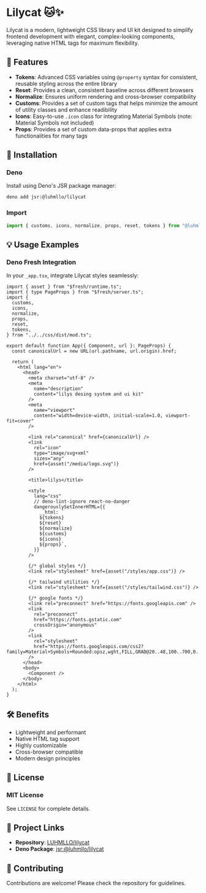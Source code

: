 # Lilycat 🐱✨

Lilycat is a modern, lightweight CSS library and UI kit designed to simplify
frontend development with elegant, complex-looking components, leveraging native
HTML tags for maximum flexibility.

## 🌟 Features

- **Tokens**: Advanced CSS variables using `@property` syntax for consistent, reusable styling across the entire library
- **Reset**: Provides a clean, consistent baseline across different browsers
- **Normalize**: Ensures uniform rendering and cross-browser compatibility
- **Customs**: Provides a set of custom tags that helps minimize the amount of utility classes and enhance readibility
- **Icons**: Easy-to-use `.icon` class for integrating Material Symbols (note: Material Symbols not included)
- **Props**: Provides a set of custom data-props that applies extra functionalities for many tags

## 🚀 Installation

### Deno

Install using Deno's JSR package manager:

```bash
deno add jsr:@luhmllo/lilycat
```

### Import

```typescript
import { customs, icons, normalize, props, reset, tokens } from "@luhmllo/lilycat";
```

## 💡 Usage Examples

### Deno Fresh Integration

In your `_app.tsx`, integrate Lilycat styles seamlessly:

```tsx
import { asset } from "$fresh/runtime.ts";
import { type PageProps } from "$fresh/server.ts";
import {
  customs,
  icons,
  normalize,
  props,
  reset,
  tokens,
} from "../../css/dist/mod.ts";

export default function App({ Component, url }: PageProps) {
  const canonicalUrl = new URL(url.pathname, url.origin).href;

  return (
    <html lang="en">
      <head>
        <meta charset="utf-8" />
        <meta
          name="description"
          content="lilys desing system and ui kit"
        />
        <meta
          name="viewport"
          content="width=device-width, initial-scale=1.0, viewport-fit=cover"
        />

        <link rel="canonical" href={canonicalUrl} />
        <link
          rel="icon"
          type="image/svg+xml"
          sizes="any"
          href={asset("/media/logo.svg")}
        />

        <title>lilys</title>

        <style
          lang="css"
          // deno-lint-ignore react-no-danger
          dangerouslySetInnerHTML={{
            __html: `
            ${tokens}
            ${reset}
            ${normalize}
            ${customs}
            ${icons}
            ${props}`,
          }}
        />

        {/* global styles */}
        <link rel="stylesheet" href={asset("/styles/app.css")} />

        {/* tailwind utilities */}
        <link rel="stylesheet" href={asset("/styles/tailwind.css")} />

        {/* google fonts */}
        <link rel="preconnect" href="https://fonts.googleapis.com" />
        <link
          rel="preconnect"
          href="https://fonts.gstatic.com"
          crossOrigin="anonymous"
        />
        <link
          rel="stylesheet"
          href="https://fonts.googleapis.com/css2?family=Material+Symbols+Rounded:opsz,wght,FILL,GRAD@20..48,100..700,0..1,-50..200"
        />
      </head>
      <body>
        <Component />
      </body>
    </html>
  );
}
```

## 🛠 Benefits

- Lightweight and performant
- Native HTML tag support
- Highly customizable
- Cross-browser compatible
- Modern design principles

## 🧾 License

### MIT License

See `LICENSE` for complete details.

## 🔗 Project Links

- **Repository**: [LUHMLLO/lilycat](https://github.com/LUHMLLO/lilycat)
- **Deno Package**: [jsr:@luhmllo/lilycat](https://jsr.io/@luhmllo/lilycat)

## 🤝 Contributing

Contributions are welcome! Please check the repository for guidelines.
